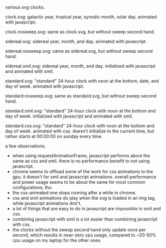 various svg clocks.

clock.svg: galactic year, tropical year, synodic month, solar day. animated with javascript.

clock.nosweep.svg: same as clock.svg, but without sweep second hand.

sidereal.svg: sidereal year, month, and day. animated with javascript.

sidereal.nosweep.svg: same as sidereal.svg, but without sweep second hand.

sidereal.smil.svg: sidereal year, month, and day. initialized with javascript and animated with smil.

standard.svg: "standard" 24-hour clock with noon at the bottom, date, and day of week. animated with javascript.

standard.nosweep.svg: same as standard.svg, but without sweep second hand.

standard.smil.svg: "standard" 24-hour clock with noon at the bottom and day of week. initialized with javascript and animated with smil.

standard.css.svg: "standard" 24-hour clock with noon at the bottom and day of week. animated with css. doesn't initialize to the current time, but rather starts at 00:00:00 on sunday every time.

a few observations:
* when using requestAnimationFrame, javascript performs about the same as css and smil. there is no performance benefit to not using javascript.
* chrome seems to offload some of the work for css animations to the gpu. it doesn't for smil and javascript animations. overall performance and power usage seems to be about the same for most common configurations, tho.
* the css-animated one stops running after a while in chrome.
* css and smil animations do play when the svg is loaded in an img tag, while javascript animations don't.
* a lot of things that are easy to do in javascript are impossible in smil and css.
* combining javascript with smil is a lot easier than combining javascript with css.
* the clocks without the sweep second hand only update once per second, which results in near-zero cpu usage, compared to ~20-50% cpu usage on my laptop for the other ones.
